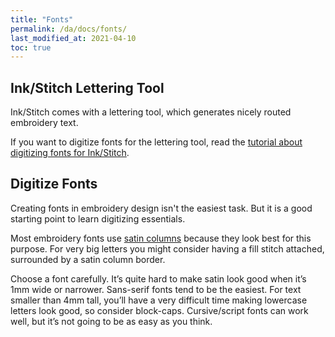 ```yaml
---
title: "Fonts"
permalink: /da/docs/fonts/
last_modified_at: 2021-04-10
toc: true
---
```

## Ink/Stitch Lettering Tool
Ink/Stitch comes with a lettering tool, which generates nicely routed embroidery text.

If you want to digitize fonts for the lettering tool, read the [tutorial about digitizing fonts for Ink/Stitch](/tutorials/font-creation/).

## Digitize Fonts
Creating fonts in embroidery design isn't the easiest task. But it is a good starting point to learn digitizing essentials.

Most embroidery fonts use [satin columns](/docs/stitches/satin-column/) because they look best for this purpose. For very big letters you might consider having a fill stitch attached, surrounded by a satin column border.

Choose a font carefully. It’s quite hard to make satin look good when it’s 1mm wide or narrower. Sans-serif fonts tend to be the easiest. For text smaller than 4mm tall, you’ll have a very difficult time making lowercase letters look good, so consider block-caps. Cursive/script fonts can work well, but it’s not going to be as easy as you think.
